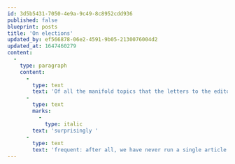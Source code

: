 ```yaml
---
id: 3d5b5431-7050-4e9a-9c49-8c8952cdd936
published: false
blueprint: posts
title: 'On elections'
updated_by: ef566878-06e2-4591-9b05-2130076004d2
updated_at: 1647460279
content:
  -
    type: paragraph
    content:
      -
        type: text
        text: 'Of all the manifold topics that the letters to the editors of Three Dots Magazine concern themselves with, electoral reform remains, if not the most frequent one (that honour goes to bicycle-friendly intersection design), then certainly the most '
      -
        type: text
        marks:
          -
            type: italic
        text: 'surprisingly '
      -
        type: text
        text: 'frequent: after all, we have never run a single article on electoral reform. For my own part, I would not be shocked if this article contains the first appearance word ‘election’ in the history of this magazine. Nevertheless, we have opted to indulge our readership on this point, by offering a small clarification on a point of difference between some letters and others.'
---
```

